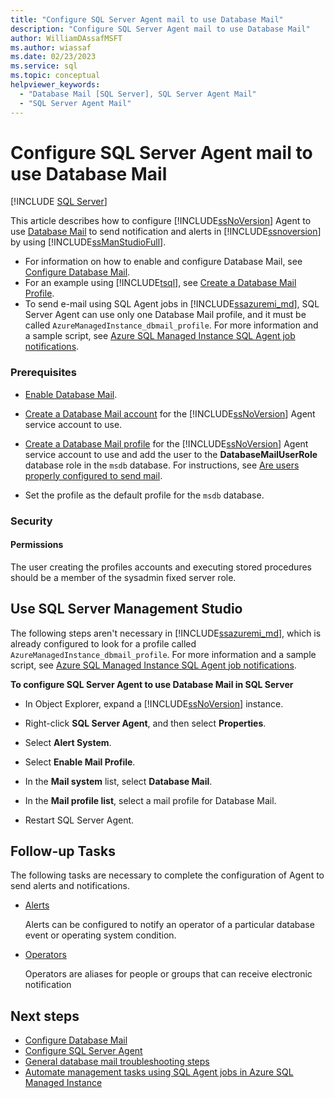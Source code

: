 ```yaml
---
title: "Configure SQL Server Agent mail to use Database Mail"
description: "Configure SQL Server Agent mail to use Database Mail"
author: WilliamDAssafMSFT
ms.author: wiassaf
ms.date: 02/23/2023
ms.service: sql
ms.topic: conceptual
helpviewer_keywords:
  - "Database Mail [SQL Server], SQL Server Agent Mail"
  - "SQL Server Agent Mail"
---
```

# Configure SQL Server Agent mail to use Database Mail

 [!INCLUDE [SQL Server](../../includes/applies-to-version/sqlserver.md)]

  This article describes how to configure [!INCLUDE[ssNoVersion](../../includes/ssnoversion-md.md)] Agent to use [Database Mail](database-mail.md) to send notification and alerts in [!INCLUDE[ssnoversion](../../includes/ssnoversion-md.md)] by using [!INCLUDE[ssManStudioFull](../../includes/ssmanstudiofull-md.md)]. 

- For information on how to enable and configure Database Mail, see [Configure Database Mail](../../relational-databases/database-mail/configure-database-mail.md). 
- For an example using [!INCLUDE[tsql](../../includes/tsql-md.md)], see [Create a Database Mail Profile](../../relational-databases/database-mail/create-a-database-mail-profile.md).
- To send e-mail using SQL Agent jobs in [!INCLUDE[ssazuremi_md](../../includes/ssazuremi_md.md)], SQL Server Agent can use only one Database Mail profile, and it must be called `AzureManagedInstance_dbmail_profile`. For more information and a sample script, see [Azure SQL Managed Instance SQL Agent job notifications](/azure/azure-sql/managed-instance/job-automation-managed-instance#sql-agent-job-notifications).

### <a id="Prerequisites"></a> Prerequisites

-   [Enable Database Mail](../../relational-databases/database-mail/configure-database-mail.md).  

-   [Create a Database Mail account](../../relational-databases/database-mail/create-a-database-mail-account.md) for the [!INCLUDE[ssNoVersion](../../includes/ssnoversion-md.md)] Agent service account to use.  

-   [Create a Database Mail profile](../../relational-databases/database-mail/create-a-database-mail-profile.md) for the [!INCLUDE[ssNoVersion](../../includes/ssnoversion-md.md)] Agent service account to use and add the user to the **DatabaseMailUserRole** database role in the `msdb` database. For instructions, see [Are users properly configured to send mail](database-mail-general-troubleshooting.md#are-users-properly-configured-to-send-mail).

-   Set the profile as the default profile for the `msdb` database.  

### <a id="Security"></a> Security

#### <a id="Permissions"></a> Permissions

 The user creating the profiles accounts and executing stored procedures should be a member of the sysadmin fixed server role.  

## <a id="SSMSProcedure"></a> Use SQL Server Management Studio

The following steps aren't necessary in [!INCLUDE[ssazuremi_md](../../includes/ssazuremi_md.md)], which is already configured to look for a profile called `AzureManagedInstance_dbmail_profile`. For more information and a sample script, see [Azure SQL Managed Instance SQL Agent job notifications](/azure/azure-sql/managed-instance/job-automation-managed-instance#sql-agent-job-notifications).

 **To configure SQL Server Agent to use Database Mail in SQL Server**  

-   In Object Explorer, expand a [!INCLUDE[ssNoVersion](../../includes/ssnoversion-md.md)] instance.  

-   Right-click **SQL Server Agent**, and then select **Properties**.  

-   Select **Alert System**.  

-   Select **Enable Mail Profile**.  

-   In the **Mail system** list, select **Database Mail**.  

-   In the **Mail profile list**, select a mail profile for Database Mail. 

-   Restart SQL Server Agent.  

## <a id="Follow_Up"></a> Follow-up Tasks

 The following tasks are necessary to complete the configuration of Agent to send alerts and notifications.  

-   [Alerts](../../ssms/agent/alerts.md)  

     Alerts can be configured to notify an operator of a particular database event or operating system condition.  

-   [Operators](../../ssms/agent/operators.md)  

     Operators are aliases for people or groups that can receive electronic notification  

## Next steps

- [Configure Database Mail](configure-database-mail.md)
- [Configure SQL Server Agent](../../ssms/agent/configure-sql-server-agent.md)
- [General database mail troubleshooting steps](database-mail-general-troubleshooting.md)
- [Automate management tasks using SQL Agent jobs in Azure SQL Managed Instance](/azure/azure-sql/managed-instance/job-automation-managed-instance)
